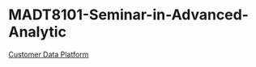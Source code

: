 # MADT8101-Seminar-in-Advanced-Analytic     
[Customer Data Platform](https://img.shields.io/badge/CDP-yellow)
